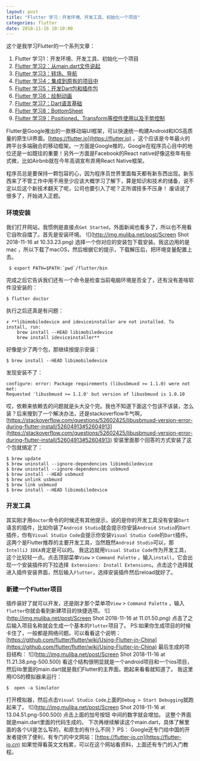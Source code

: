 ```yaml
---
layout: post
title: "Flutter 学习：开发环境、开发工具、初始化一个项目"
categories: flutter
date: 2018-11-16 10:10:00
---
```

这个是我学习Flutter的一个系列文章：
1. Flutter 学习1：开发环境、开发工具、初始化一个项目
2. [Flutter 学习2：从main.dart文件说起](http://www.muliba.net/flutter/2018/11/23/Flutter-%E5%AD%A6%E4%B9%A0-%E4%BB%8Emain.dart%E6%96%87%E4%BB%B6%E8%AF%B4%E8%B5%B7.html)
3. [Flutter 学习3：转场、导航](http://www.muliba.net/flutter/2018/12/04/Flutter-学习3-转场-导航.html)
4. [Flutter 学习4：集成到原有的项目中](http://www.muliba.net/flutter/2018/12/09/Flutter-%E5%AD%A6%E4%B9%A04-%E9%9B%86%E6%88%90%E5%88%B0%E5%8E%9F%E6%9C%89%E7%9A%84%E9%A1%B9%E7%9B%AE%E4%B8%AD.html)
5. [Flutter 学习5：开发Dart包和插件包](http://www.muliba.net/flutter/2018/12/14/Flutter-%E5%AD%A6%E4%B9%A05-%E5%BC%80%E5%8F%91Dart%E5%8C%85%E5%92%8C%E6%8F%92%E4%BB%B6%E5%8C%85.html)
6. [Flutter 学习6：绘制动画](http://www.muliba.net/flutter/2018/12/28/Flutter-%E5%AD%A6%E4%B9%A06-%E7%BB%98%E5%88%B6%E5%8A%A8%E7%94%BB.html)
7. [Flutter 学习7：Dart语言基础](http://www.muliba.net/flutter/2018/01/11/Flutter-%E5%AD%A6%E4%B9%A07-Dart%E8%AF%AD%E8%A8%80%E5%9F%BA%E7%A1%80.html)
8. [Flutter 学习8：BottomSheet](http://www.muliba.net/flutter/2019/01/26/Flutter-%E5%AD%A6%E4%B9%A08-BottomSheet.html)
9. [Flutter 学习9：Positioned、Transform等控件使用以及手势控制](http://www.muliba.net/flutter/2019/01/31/Flutter-学习9-Positioned-Transform等控件使用以及手势控制.html)



Flutter是Google推出的一款移动端UI框架，可以快速统一构建Android和IOS高质量的原生UI界面。[https://flutter.io](https://flutter.io) 。这个应该是今年最火的跨平台多端融合的移动框架。一方面是Google推的，Google在程序员心目中的地位还是一如既往的重要！另外一方面是Facebook的React native好像这些年有些式微，比如Airbnb就在今年高调宣布弃用React Native框架。

程序员总是要保持一颗包容的心，因为程序员世界里面每天都有新东西出现。新东西来了不管工作中用不用至少应该大概学习了解下，算是知识和技术的储备，说不定以后这个新技术翻天了呢，公司也要引入了呢？正所谓技多不压身！
废话说了很多了，开始进入正题。

<!-- more -->


### 环境安装
我们打开网站，我惯例是直接点`Get Started`，外面新闻也看多了，所以也不用看它自吹自擂了。首先是安装环境。
![](http://img.muliba.net/post/Screen Shot 2018-11-16 at 10.33.23.png)
选择一个你对应的安装包下载安装。我这边用的是mac ，所以下载了macOS，然后根据它的提示，下载解压后，把环境变量配置上去。

```shell
 $ export PATH=$PATH:`pwd`/flutter/bin
```
完成之后它告诉我们还有一个命令是检查当前电脑环境是否全了，还有没有差啥软件没安装的：

```shell
$ flutter doctor
```
执行之后还真是有问题：

```shell
✗ **libimobiledevice and ideviceinstaller are not installed. To install, run:
    brew install --HEAD libimobiledevice
    brew install ideviceinstaller**
```
好像是少了两个包，那继续按提示安装：

```shell
$ brew install --HEAD libimobiledevice
```
发现安装不了：

```shell
configure: error: Package requirements (libusbmuxd >= 1.1.0) were not met:
Requested 'libusbmuxd >= 1.1.0' but version of libusbmuxd is 1.0.10
```
哎，依赖来依赖去的问题就是头大没个完。我也不知道下面这个包该不该装，怎么装？后来搜到了一个解决办法，还是stackoverflow牛气啊，[https://stackoverflow.com/questions/52602425/libusbmuxd-version-error-during-flutter-install/52604913#52604913](https://stackoverflow.com/questions/52602425/libusbmuxd-version-error-during-flutter-install/52604913#52604913)
安装里面那个回答的方式安装了这个包就搞定了：

```shell
$ brew update
$ brew uninstall --ignore-dependencies libimobiledevice
$ brew uninstall --ignore-dependencies usbmuxd
$ brew install --HEAD usbmuxd
$ brew unlink usbmuxd
$ brew link usbmuxd
$ brew install --HEAD libimobiledevice
```

### 开发工具
其实刚才用`doctor`命令的时候还有其他提示，说的是你的开发工具没有安装`Dart`语言的插件，比如你装了`Android Studio`就会提示你安装`Android Studio`的`Dart`插件，你有`Visual Studio Code`会提示你安装`Visual Studio Code`的`Dart`插件。这两个是Flutter推荐的主要开发工具，当然既然`Android Studio`可以，那`IntelliJ IDEA`肯定是可以的。
我这边就用`Visual Studio Code`作为开发工具，这个比较轻一点。点击顶部菜单`View` >  `Command Palette` ，输入`install`，它会出现一个安装插件的下拉选择` Extensions: Install Extensions`。点击这个选择就进入插件安装界面，然后输入`Flutter`，选择安装插件然后reload就好了。

### 新建一个Flutter项目
插件装好了就可以开发，还是刚才那个菜单项`View` >  `Command Palette` ，输入`flutter`你就会看到新建项目的快捷选项。
![](http://img.muliba.net/post/Screen Shot 2018-11-16 at 11.01.50.png)
点击了之后输入项目名称就会生成一个基本的`Flutter`项目了。
PS:如果你生成项目的时候卡住了，一般都是网络问题。可以看看这个说明：[https://github.com/flutter/flutter/wiki/Using-Flutter-in-China](https://github.com/flutter/flutter/wiki/Using-Flutter-in-China)
最后生成的项目结构：
![](http://img.muliba.net/post/Screen Shot 2018-11-16 at 11.21.38.png-500.500)
看这个结构很明显就是一个android项目和一个ios项目，然后lib里面的main.dart就是我们Flutter的主界面。跑起来看看就知道了。
我这里用IOS的模拟器来运行：

```shell
$  open -a Simulator
```
打开模拟器，然后点击`Visual Studio Code`上面的`Debug > Start Debugging`就跑起来了。
![](http://img.muliba.net/post/Screen Shot 2018-11-16 at 13.04.51.png-500.500)
点击上面的加号按钮 中间的数字就会增加。
这整个界面就是main.dart里面的代码生成的。
下次再继续解读这个main.dart，具体了解里面的各个UI是怎么写的，和原生的有什么不同？
PS： Google还专门给中国的开发者提供了便利，有专门的中文网站：[https://flutter-io.cn](https://flutter-io.cn) 
如果觉得看英文文档累，可以在这个网站看资料，上面还有专门的入门教程。

